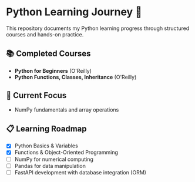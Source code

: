 # Python Learning Journey 🐍

This repository documents my Python learning progress through structured courses and hands-on practice.

## 📚 Completed Courses
- **Python for Beginners** (O'Reilly)
- **Python Functions, Classes, Inheritance** (O'Reilly)

## 🎯 Current Focus
- NumPy fundamentals and array operations

## 📋 Learning Roadmap
- [x] Python Basics & Variables
- [x] Functions & Object-Oriented Programming
- [ ] NumPy for numerical computing
- [ ] Pandas for data manipulation
- [ ] FastAPI development with database integration (ORM)

